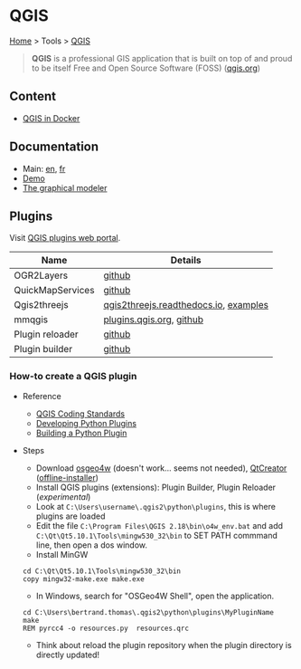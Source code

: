 # QGIS

[Home](../../readme.md) > Tools > [QGIS](./qgis.md)

> **QGIS** is a professional GIS application that is built on top of and proud to be itself Free and Open Source Software (FOSS) ([qgis.org](https://www.qgis.org/en/site/))

## Content

- [QGIS in Docker](./qgis_in_docker.md)

## Documentation

- Main: [en](https://www.qgis.org/en/docs/index.html), [fr](https://www.qgis.org/fr/docs/index.html)
- [Demo](http://demo.qgis.org/)
- [The graphical modeler](https://docs.qgis.org/2.8/en/docs/user_manual/processing/modeler.html)

## Plugins

Visit [QGIS plugins web portal](https://plugins.qgis.org/).

| Name | Details |
| ---- | ------- |
| OGR2Layers | [github](https://github.com/lucadelu/OGR2Layers/) |
| QuickMapServices | [github](http://nextgis.com/blog/quickmapservices/) |
| Qgis2threejs | [qgis2threejs.readthedocs.io](http://qgis2threejs.readthedocs.io/en/docs-release/), [examples](http://qgis2threejs.readthedocs.io/en/docs-release/Examples.html) |
| mmqgis | [plugins.qgis.org](https://plugins.qgis.org/plugins/mmqgis/), [github](https://github.com/michaelminn/mmqgis) |
| Plugin reloader | [github](https://github.com/borysiasty/plugin_reloader) |
| Plugin builder| [github](https://github.com/g-sherman/Qgis-Plugin-Builder) |

### How-to create a QGIS plugin

- Reference

  - [QGIS Coding Standards](https://www.qgis.org/en/site/getinvolved/development/qgisdevelopersguide/codingstandards.html)
  - [Developing Python Plugins](https://docs.qgis.org/testing/en/docs/pyqgis_developer_cookbook/plugins.html)
  - [Building a Python Plugin](http://www.qgistutorials.com/en/docs/building_a_python_plugin.html)

- Steps

  - Download [osgeo4w](http://trac.osgeo.org/osgeo4w/) (doesn't work... seems not needed), [QtCreator](https://www.qt.io/) ([offline-installer](https://www1.qt.io/offline-installers/))
  - Install QGIS plugins (extensions): Plugin Builder, Plugin Reloader (_experimental_)
  - Look at `C:\Users\username\.qgis2\python\plugins`, this is where plugins are loaded
  - Edit the file `C:\Program Files\QGIS 2.18\bin\o4w_env.bat` and add `C:\Qt\Qt5.10.1\Tools\mingw530_32\bin` to SET PATH commmand line, then open a dos window.
  - Install MinGW

  ```dos
  cd C:\Qt\Qt5.10.1\Tools\mingw530_32\bin
  copy mingw32-make.exe make.exe
  ```

  - In Windows, search for "OSGeo4W Shell", open the application.

  ```dos
  cd C:\Users\bertrand.thomas\.qgis2\python\plugins\MyPluginName
  make
  REM pyrcc4 -o resources.py  resources.qrc
  ```

  - Think about reload the plugin repository when the plugin directory is directly updated!
